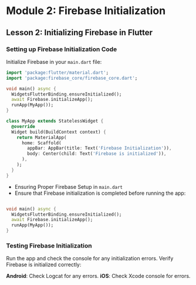 
# Module 2: Firebase Initialization

## Lesson 2: Initializing Firebase in Flutter

### Setting up Firebase Initialization Code

Initialize Firebase in your `main.dart` file:

```dart
import 'package:flutter/material.dart';
import 'package:firebase_core/firebase_core.dart';

void main() async {
  WidgetsFlutterBinding.ensureInitialized();
  await Firebase.initializeApp();
  runApp(MyApp());
}

class MyApp extends StatelessWidget {
  @override
  Widget build(BuildContext context) {
    return MaterialApp(
      home: Scaffold(
        appBar: AppBar(title: Text('Firebase Initialization')),
        body: Center(child: Text('Firebase is initialized')),
      ),
    );
  }
}
```

- Ensuring Proper Firebase Setup in `main.dart`
- Ensure that Firebase initialization is completed before running the app:

```dart

void main() async {
  WidgetsFlutterBinding.ensureInitialized();
  await Firebase.initializeApp();
  runApp(MyApp());
}
```

### Testing Firebase Initialization

Run the app and check the console for any initialization errors. Verify Firebase is initialized correctly:

**Android**: Check Logcat for any errors.
**iOS**: Check Xcode console for errors.
